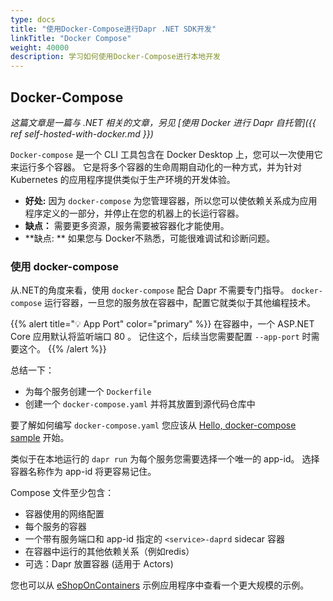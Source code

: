 ```yaml
---
type: docs
title: "使用Docker-Compose进行Dapr .NET SDK开发"
linkTitle: "Docker Compose"
weight: 40000
description: 学习如何使用Docker-Compose进行本地开发
---
```


## Docker-Compose

*这篇文章是一篇与 .NET 相关的文章，另见 [使用 Docker 进行 Dapr 自托管]({{ ref self-hosted-with-docker.md }})*

`Docker-compose` 是一个 CLI 工具包含在 Docker Desktop 上，您可以一次使用它来运行多个容器。 它是将多个容器的生命周期自动化的一种方式，并为针对 Kubernetes 的应用程序提供类似于生产环境的开发体验。

- **好处:** 因为 `docker-compose` 为您管理容器，所以您可以使依赖关系成为应用程序定义的一部分，并停止在您的机器上的长运行容器。
- **缺点：** 需要更多资源，服务需要被容器化才能使用。
- **缺点: ** 如果您与 Docker不熟悉，可能很难调试和诊断问题。

### 使用 docker-compose

从.NET的角度来看，使用 `docker-compose` 配合 Dapr 不需要专门指导。 `docker-compose` 运行容器，一旦您的服务放在容器中，配置它就类似于其他编程技术。

{{% alert title="💡 App Port" color="primary" %}}
在容器中，一个 ASP.NET Core 应用默认将监听端口 80 。 记住这个，后续当您需要配置 `--app-port` 时需要这个。
{{% /alert %}}

总结一下：

- 为每个服务创建一个 `Dockerfile`
- 创建一个 `docker-compose.yaml` 并将其放置到源代码仓库中

要了解如何编写 `docker-compose.yaml` 您应该从 [Hello, docker-compose sample](https://github.com/dapr/samples/tree/master/hello-docker-compose) 开始。

类似于在本地运行的 `dapr run` 为每个服务您需要选择一个唯一的 app-id。 选择容器名称作为 app-id 将更容易记住。

Compose 文件至少包含：

- 容器使用的网络配置
- 每个服务的容器
- 一个带有服务端口和 app-id 指定的 `<service>-daprd` sidecar 容器
- 在容器中运行的其他依赖关系（例如redis）
- 可选：Dapr 放置容器 (适用于 Actors)

您也可以从 [eShopOnContainers](https://github.com/dotnet-architecture/eShopOnDapr/blob/master/docker-compose.yml) 示例应用程序中查看一个更大规模的示例。
